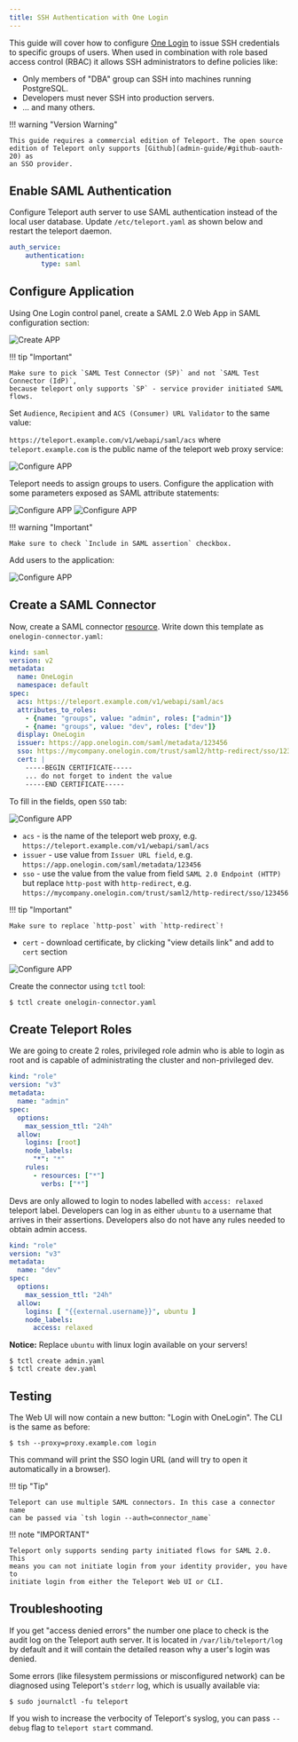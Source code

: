 ```yaml
---
title: SSH Authentication with One Login
---
```


This guide will cover how to configure [One Login](https://www.onelogin.com/) to issue
SSH credentials to specific groups of users. When used in combination with role
based access control (RBAC) it allows SSH administrators to define policies
like:

* Only members of "DBA" group can SSH into machines running PostgreSQL.
* Developers must never SSH into production servers.
* ... and many others.

!!! warning "Version Warning"

    This guide requires a commercial edition of Teleport. The open source
    edition of Teleport only supports [Github](admin-guide/#github-oauth-20) as
    an SSO provider.

## Enable SAML Authentication

Configure Teleport auth server to use SAML authentication instead of the local
user database. Update `/etc/teleport.yaml` as shown below and restart the
teleport daemon.

```yaml
auth_service:
    authentication:
        type: saml
```

## Configure Application

Using One Login control panel, create a SAML 2.0 Web App in SAML configuration
section:

![Create APP](../img/onelogin-saml-1.png)

!!! tip "Important"

    Make sure to pick `SAML Test Connector (SP)` and not `SAML Test Connector (IdP)`,
    because teleport only supports `SP` - service provider initiated SAML flows.

Set `Audience`, `Recipient` and `ACS (Consumer) URL Validator` to the same value:

`https://teleport.example.com/v1/webapi/saml/acs` where `teleport.example.com` is the
public name of the teleport web proxy service:

![Configure APP](../img/onelogin-saml-2.png)

Teleport needs to assign groups to users. Configure the application with some parameters
exposed as SAML attribute statements:

![Configure APP](../img/onelogin-saml-3.png)
![Configure APP](../img/onelogin-saml-4.png)

!!! warning "Important"

    Make sure to check `Include in SAML assertion` checkbox.

Add users to the application:

![Configure APP](../img/onelogin-saml-5.png)

## Create a SAML Connector

Now, create a SAML connector [resource](admin-guide#resources).
Write down this template as `onelogin-connector.yaml`:

```yaml
kind: saml
version: v2
metadata:
  name: OneLogin
  namespace: default
spec:
  acs: https://teleport.example.com/v1/webapi/saml/acs
  attributes_to_roles:
    - {name: "groups", value: "admin", roles: ["admin"]}
    - {name: "groups", value: "dev", roles: ["dev"]}
  display: OneLogin
  issuer: https://app.onelogin.com/saml/metadata/123456
  sso: https://mycompany.onelogin.com/trust/saml2/http-redirect/sso/123456
  cert: |
    -----BEGIN CERTIFICATE-----
    ... do not forget to indent the value
    -----END CERTIFICATE-----
```

To fill in the fields, open `SSO` tab:

![Configure APP](../img/onelogin-saml-6.png)

* `acs` - is the name of the teleport web proxy, e.g. `https://teleport.example.com/v1/webapi/saml/acs`
* `issuer` - use value from `Issuer URL field`, e.g. `https://app.onelogin.com/saml/metadata/123456`
* `sso` - use the value from the value from field `SAML 2.0 Endpoint (HTTP)` but replace `http-post` with `http-redirect`, e.g. `https://mycompany.onelogin.com/trust/saml2/http-redirect/sso/123456`

!!! tip "Important"

    Make sure to replace `http-post` with `http-redirect`!

* `cert` - download certificate, by clicking "view details link" and add to `cert` section

![Configure APP](../img/onelogin-saml-7.png)

Create the connector using `tctl` tool:

```bsh
$ tctl create onelogin-connector.yaml
```

## Create Teleport Roles

We are going to create 2 roles, privileged role admin who is able to login as
root and is capable of administrating the cluster and non-privileged dev.

```yaml
kind: "role"
version: "v3"
metadata:
  name: "admin"
spec:
  options:
    max_session_ttl: "24h"
  allow:
    logins: [root]
    node_labels:
      "*": "*"
    rules:
      - resources: ["*"]
        verbs: ["*"]
```

Devs are only allowed to login to nodes labelled with `access: relaxed`
teleport label. Developers can log in as either `ubuntu` to a username that
arrives in their assertions. Developers also do not have any rules needed to
obtain admin access.

```yaml
kind: "role"
version: "v3"
metadata:
  name: "dev"
spec:
  options:
    max_session_ttl: "24h"
  allow:
    logins: [ "{{external.username}}", ubuntu ]
    node_labels:
      access: relaxed
```

**Notice:** Replace `ubuntu` with linux login available on your servers!

```bsh
$ tctl create admin.yaml
$ tctl create dev.yaml
```

## Testing

The Web UI will now contain a new button: "Login with OneLogin". The CLI is
the same as before:

```bsh
$ tsh --proxy=proxy.example.com login
```

This command will print the SSO login URL (and will try to open it
automatically in a browser).

!!! tip "Tip"

    Teleport can use multiple SAML connectors. In this case a connector name
    can be passed via `tsh login --auth=connector_name`

!!! note "IMPORTANT"

    Teleport only supports sending party initiated flows for SAML 2.0. This
    means you can not initiate login from your identity provider, you have to
    initiate login from either the Teleport Web UI or CLI.

## Troubleshooting

If you get "access denied errors" the number one place to check is the audit
log on the Teleport auth server. It is located in `/var/lib/teleport/log` by
default and it will contain the detailed reason why a user's login was denied.

Some errors (like filesystem permissions or misconfigured network) can be
diagnosed using Teleport's `stderr` log, which is usually available via:

```bsh
$ sudo journalctl -fu teleport
```

If you wish to increase the verbocity of Teleport's syslog, you can pass
`--debug` flag to `teleport start` command.

